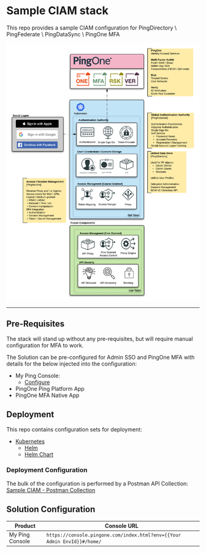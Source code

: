 # Sample CIAM stack

This repo provides a sample CIAM configuration for PingDirectory \ PingFederate \ PingDataSync \ PingOne MFA

![Sample CIAM](sampleciam.png)

---

## Pre-Requisites

The stack will stand up without any pre-requisites, but will require manual configuration for MFA to work.

The Solution can be pre-configured for Admin SSO and PingOne MFA with details for the below injected into the configuration:

* My Ping Console:
  * [Configure](/docs/sso-myping.md)
* PingOne Ping Platform App
* PingOne MFA Native App

## Deployment

This repo contains configuration sets for deployment:

* [Kubernetes](deployment/Kubernetes)
  * [Helm](deployment/Kubernetes/helm)
  * [Helm Chart](https://cprice-ping.github.io/Sample-CIAM)

### Deployment Configuration

The bulk of the configuration is performed by a Postman API Collection:  
[Sample CIAM - Postman Collection](https://www.getpostman.com/collections/620475bf1cb1f223f78a)

## Solution Configuration

| Product | Console URL |
| ----- | ----- |
| My Ping Console | `https://console.pingone.com/index.html?env={{Your Admin EnvId}}#/home/`
